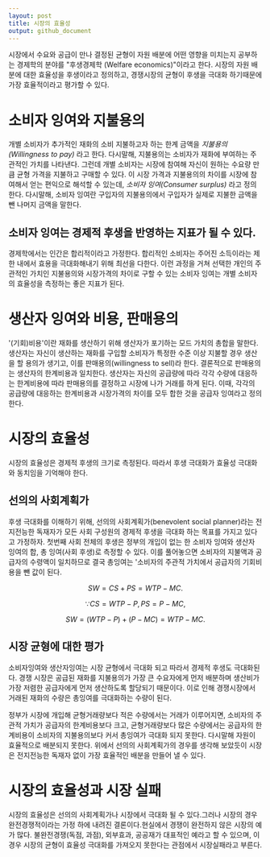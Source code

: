 ```yaml
---
layout: post
title: 시장의 효율성
output: github_document
---
```


시장에서 수요와 공급이 만나 결정된 균형이 자원 배분에 어떤 영향을 미치는지 공부하는 경제학의 분야를 "후생경제학 (Welfare economics)"이라고 한다. 시장의 자원 배분에 대한 효율성을 후생이라고 정의하고, 경쟁시장의 균형이 후생을 극대화 하기때문에 가장 효율적이라고 평가할 수 있다.

# 소비자 잉여와 지불용의

개별 소비자가 추가적인 재화의 소비 지불하고자 하는 한계 금액을 *지불용의(Willingness to pay)* 라고 한다. 다시말해, 지불용의는 소비자가 재화에 부여하는 주관적인 가치를 나타낸다. 그런데 개별 소비자는 시장에 참여해 자신이 원하는 수요량 만큼 균형 가격을 지불하고 구매할 수 있다. 이 시장 가격과 지불용의의 차이를 시장에 참여해서 얻는 편익으로 해석할 수 있는데, *소비자 잉여(Consumer surplus)* 라고 정의 한다. 다시말해, 소비자 잉여란 구입자의 지불용의에서 구입자가 실제로 지불한 금액을 뺀 나머지 금액을 말한다.

## 소비자 잉여는 경제적 후생을 반영하는 지표가 될 수 있다.

경제학에서는 인간은 합리적이라고 가정한다. 합리적인 소비자는 주어진 소득이라는 제한 내에서 효용을 극대화해내기 위해 최선을 다한다. 이런 과정을 거쳐 선택한 개인의 주관적인 가치인 지불용의와 시장가격의 차이로 구할 수 있는 소비자 잉여는 개별 소비자의 효율성을 측정하는 좋은 지표가 된다.

# 생산자 잉여와 비용, 판매용의

'(기회)비용'이란 재화를 생산하기 위해 생산자가 포기하는 모드 가치의 총합을 말한다. 생산자는 자신이 생산하는 재화를 구입할 소비자가 특정한 수준 이상 지불할 경우 생산을 할 용의가 생기고, 이를 판매용의(willingness to sell)라 한다. 결론적으로 판매용의 는 생산자의 한계비용과 일치한다. 생산자는 자신의 공급량에 따라 각각 수량에 대응하는 한계비용에 따라 판매용의를 결정하고 시장에 나가 거래를 하게 된다. 이때, 각각의 공급량에 대응하는 한계비용과 시장가격의 차이를 모두 합한 것을 공급자 잉여라고 정의한다.

# 시장의 효율성

시장의 효율성은 경제적 후생의 크기로 측정된다. 따라서 후생 극대화가 효율성 극대화와 동치임을 기억해야 한다.

## 선의의 사회계획가

후생 극대화를 이해하기 위해, 선의의 사회계획가(benevolent social planner)라는 전지전능한 독재자가 모든 사회 구성원의 경제적 후생을 극대화 하는 목표를 가지고 있다고 가정하자. 첫번째 사회 전체의 후생은 정부의 개입이 없는 한 소비자 잉여와 생산자 잉여의 합, 총 잉여(사회 후생)로 측정할 수 있다. 이를 풀어놓으면 소비자의 지불액과 공급자의 수령액이 일치하므로 결국 총잉여는 '소비자의 주관적 가치에서 공급자의 기회비용을 뺀 값이 된다.

$$
SW = CS + PS = WTP - MC.
$$

$$
\because CS = WTP - P, PS = P- MC,
$$

$$
SW = (WTP - P) + (P - MC) = WTP -MC.
$$

## 시장 균형에 대한 평가

소비자잉여와 생산자잉여는 시장 균형에서 극대화 되고 따라서 경제적 후생도 극대화된다. 경쟁 시장은 공급된 재화를 지불용의가 가장 큰 수요자에게 먼저 배분하며 생산비가 가장 저렴한 공급자에게 먼저 생산하도록 할당되기 때문이다. 이로 인해 경쟁시장에서 거래된 재화의 수량은 총잉여를 극대화하는 수량이 된다.

정부가 시장에 개입해 균형거래량보다 적은 수량에서는 거래가 이루어지면, 소비자의 주관적 가치가 공급자의 한계비용보다 크고, 균형거래량보다 많은 수량에서는 공급자의 한계비용이 소비자의 지불용의보다 커서 총잉여가 극대화 되지 못한다. 다시말해 자원이 효율적으로 배분되지 못한다. 위에서 선의의 사회계획가의 경우를 생각해 보았듯이 시장은 전지전능한 독재자 없이 가장 효율적인 배분을 만들어 낼 수 있다.

# 시장의 효율성과 시장 실패

시장의 효율성은 선의의 사회계획가나 시장에서 극대화 될 수 있다.그러나 시장의 경우 완전경쟁적이라는 가정 하에 내려진 결론이다.현실에서 경쟁이 완전하지 않은 시장의 예가 많다. 불완전경쟁(독점, 과점), 외부효과, 공공재가 대표적인 예라고 할 수 있으며, 이 경우 시장의 균형이 효율성 극대화를 가져오지 못한다는 관점에서 시장실패라고 부른다.

